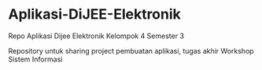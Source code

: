 # Aplikasi-DiJEE-Elektronik
Repo Aplikasi Dijee Elektronik Kelompok 4 Semester 3

Repository untuk sharing project pembuatan aplikasi, tugas akhir Workshop Sistem Informasi
